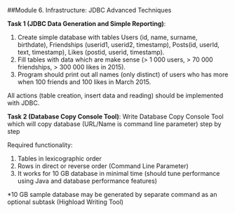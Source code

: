 ##Module 6. Infrastructure: JDBC Advanced Techniques

**Task 1 (JDBC Data Generation and Simple Reporting)**: 

1. Create simple database with tables Users (id, name, surname, birthdate), Friendships (userid1, userid2, timestamp), Posts(id, userId, text, timestamp), Likes (postid, userid, timestamp). 
2. Fill tables with data which are make sense (> 1 000 users, > 70 000 friendships, > 300 000 likes in 2015). 
3. Program should print out all names (only distinct) of users who has more when 100 friends and 100 likes in March 2015. 

All actions (table creation, insert data and reading) should be implemented with JDBC.

**Task 2 (Database Copy Console Tool)**: Write Database Copy Console Tool which will copy database (URL/Name is command line parameter) step by step

Required functionality: 

1. Tables in lexicographic order
2. Rows in direct or reverse order (Command Line Parameter)
3. It works for 10 GB database in minimal time (should tune performance using Java and database performance features)

*10 GB sample database may be generated by separate command as an optional subtask (Highload Writing Tool)